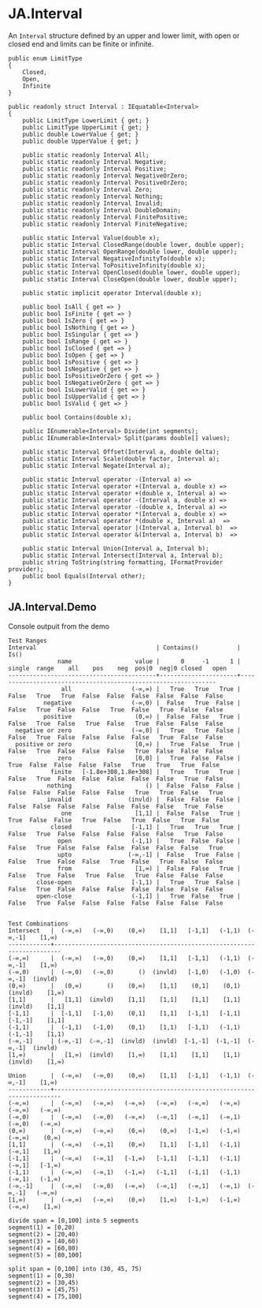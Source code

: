 # JA.Interval
An `Interval` structure defined by an upper and lower limit, with open or closed end and limits can be finite or infinite.

    public enum LimitType
    {
        Closed,
        Open,
        Infinite
    }

    public readonly struct Interval : IEquatable<Interval>
    {
        public LimitType LowerLimit { get; }
        public LimitType UpperLimit { get; }
        public double LowerValue { get; }
        public double UpperValue { get; }

        public static readonly Interval All;
        public static readonly Interval Negative;
        public static readonly Interval Positive;
        public static readonly Interval NegativeOrZero;
        public static readonly Interval PositiveOrZero;
        public static readonly Interval Zero;
        public static readonly Interval Nothing;
        public static readonly Interval Invalid;
        public static readonly Interval DoubleDomain;
        public static readonly Interval FinitePositive;
        public static readonly Interval FiniteNegative;

        public static Interval Value(double x);
        public static Interval ClosedRange(double lower, double upper);
        public static Interval OpenRange(double lower, double upper);
        public static Interval NegativeInfinityTo(double x);
        public static Interval ToPositiveInfinity(double x);
        public static Interval OpenClosed(double lower, double upper);
        public static Interval CloseOpen(double lower, double upper);

        public static implicit operator Interval(double x);
        
        public bool IsAll { get => }
        public bool IsFinite { get => }
        public bool IsZero { get => }
        public bool IsNothing { get => }
        public bool IsSingular { get => }
        public bool IsRange { get => }
        public bool IsClosed { get => }
        public bool IsOpen { get => }
        public bool IsPositive { get => }
        public bool IsNegative { get => }
        public bool IsPositiveOrZero { get => }
        public bool IsNegativeOrZero { get => }
        public bool IsLowerValid { get => }
        public bool IsUpperValid { get => }
        public bool IsValid { get => }

        public bool Contains(double x);

        public IEnumerable<Interval> Divide(int segments);
        public IEnumerable<Interval> Split(params double[] values);

        public static Interval Offset(Interval a, double delta);
        public static Interval Scale(double factor, Interval a);
        public static Interval Negate(Interval a);

        public static Interval operator -(Interval a) =>
        public static Interval operator +(Interval a, double x) =>
        public static Interval operator +(double x, Interval a) =>
        public static Interval operator -(Interval a, double x) =>
        public static Interval operator -(double x, Interval a) =>
        public static Interval operator *(Interval a, double x) =>
        public static Interval operator *(double x, Interval a)  =>
        public static Interval operator |(Interval a, Interval b)  =>
        public static Interval operator &(Interval a, Interval b)  =>

        public static Interval Union(Interval a, Interval b);        
        public static Interval Intersect(Interval a, Interval b);
        public string ToString(string formatting, IFormatProvider provider);
		public bool Equals(Interval other);
    }


## JA.Interval.Demo

Console outpuit from the demo

```
Test Ranges
Interval                                  | Contains()           | Is()
              name                  value |      0     -1      1 | single  range    all    pos    neg  pos|0  neg|0 closed   open
------------------------------------------+----------------------+---------------------------------------------------------------
               all                 (-∞,∞) |   True   True   True |  False   True   True  False  False  False  False  False  False
          negative                 (-∞,0) |  False   True  False |  False   True  False  False   True  False   True  False  False
          positive                  (0,∞) |  False  False   True |  False   True  False   True  False   True  False  False  False
  negative or zero                 (-∞,0] |   True   True  False |  False   True  False  False  False  False   True  False  False
  positive or zero                  [0,∞) |   True  False   True |  False   True  False  False  False   True  False  False  False
              zero                  [0,0] |   True  False  False |   True  False  False  False  False   True   True   True  False
            finite   [-1.8e+308,1.8e+308] |   True   True   True |  False   True  False  False  False  False  False   True  False
           nothing                     () |  False  False  False |  False  False  False  False  False   True   True  False   True
           invalid                (invld) |  False  False  False |  False  False  False  False  False  False  False   True  False
               one                  [1,1] |  False  False   True |   True  False  False   True  False   True  False   True  False
            closed                 [-1,1] |   True   True   True |  False   True  False  False  False  False  False   True  False
              open                 (-1,1) |   True  False  False |  False   True  False  False  False  False  False  False   True
              upto                (-∞,-1] |  False   True  False |  False   True  False  False   True  False   True  False  False
              from                  [1,∞) |  False  False   True |  False   True  False   True  False   True  False  False  False
        close-open                 [-1,1) |   True   True  False |  False   True  False  False  False  False  False  False  False
        open-close                 (-1,1] |   True  False   True |  False   True  False  False  False  False  False  False  False


Test Combinations
Intersect   |  (-∞,∞)   (-∞,0)    (0,∞)    [1,1]   [-1,1]   (-1,1)  (-∞,-1]    [1,∞)
------------+------------------------------------------------------------------------
(-∞,∞)      |  (-∞,∞)   (-∞,0)    (0,∞)    [1,1]   [-1,1]   (-1,1)  (-∞,-1]    [1,∞)
(-∞,0)      |  (-∞,0)   (-∞,0)       ()  (invld)   [-1,0)   (-1,0)  (-∞,-1]  (invld)
(0,∞)       |   (0,∞)       ()    (0,∞)    [1,1]    (0,1]    (0,1)  (invld)    [1,∞)
[1,1]       |   [1,1]  (invld)    [1,1]    [1,1]    [1,1]    [1,1]  (invld)    [1,1]
[-1,1]      |  [-1,1]   [-1,0)    (0,1]    [1,1]   [-1,1]   [-1,1]  [-1,-1]    [1,1]
(-1,1)      |  (-1,1)   (-1,0)    (0,1)    [1,1)   [-1,1)   (-1,1)  (-1,-1]    [1,1)
(-∞,-1]     | (-∞,-1]  (-∞,-1]  (invld)  (invld)  [-1,-1]  (-1,-1]  (-∞,-1]  (invld)
[1,∞)       |   [1,∞)  (invld)    [1,∞)    [1,1]    [1,1]    [1,1)  (invld)    [1,∞)

Union       |  (-∞,∞)   (-∞,0)    (0,∞)    [1,1]   [-1,1]   (-1,1)  (-∞,-1]    [1,∞)
------------+------------------------------------------------------------------------
(-∞,∞)      |  (-∞,∞)   (-∞,∞)   (-∞,∞)   (-∞,∞)   (-∞,∞)   (-∞,∞)   (-∞,∞)   (-∞,∞)
(-∞,0)      |  (-∞,∞)   (-∞,0)   (-∞,∞)   (-∞,1]   (-∞,1]   (-∞,1)   (-∞,0)   (-∞,∞)
(0,∞)       |  (-∞,∞)   (-∞,∞)    (0,∞)    (0,∞)   [-1,∞)   (-1,∞)   (-∞,∞)    (0,∞)
[1,1]       |  (-∞,∞)   (-∞,1]    (0,∞)    [1,1]   [-1,1]   (-1,1]   (-∞,1]    [1,∞)
[-1,1]      |  (-∞,∞)   (-∞,1]   [-1,∞)   [-1,1]   [-1,1]   (-1,1]   (-∞,1]   [-1,∞)
(-1,1)      |  (-∞,∞)   (-∞,1)   (-1,∞)   (-1,1]   (-1,1]   (-1,1)   (-∞,1)   (-1,∞)
(-∞,-1]     |  (-∞,∞)   (-∞,0)   (-∞,∞)   (-∞,1]   (-∞,1]   (-∞,1)  (-∞,-1]   (-∞,∞)
[1,∞)       |  (-∞,∞)   (-∞,∞)    (0,∞)    [1,∞)   [-1,∞)   (-1,∞)   (-∞,∞)    [1,∞)

divide span = [0,100] into 5 segments
segment(1) = [0,20)
segment(2) = [20,40)
segment(3) = [40,60)
segment(4) = [60,80)
segment(5) = [80,100]

split span = [0,100] into (30, 45, 75)
segment(1) = [0,30)
segment(2) = [30,45)
segment(3) = [45,75)
segment(4) = [75,100]
```
